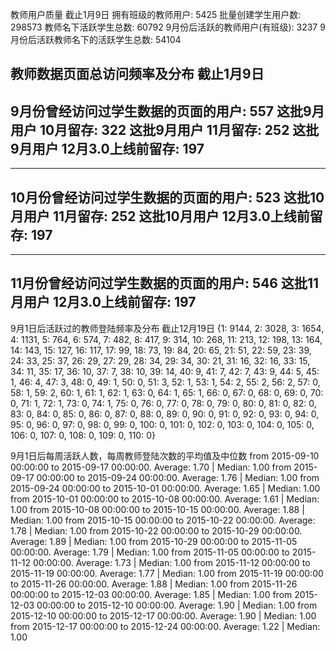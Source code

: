 教师用户质量
截止1月9日
拥有班级的教师用户:
5425
批量创建学生用户数:
298573
教师名下活跃学生总数:
60792
9月份后活跃的教师用户(有班级):
3237
9月份后活跃教师名下的活跃学生总数:
54104

教师数据页面总访问频率及分布
截止1月9日
--------------------------------

9月份曾经访问过学生数据的页面的用户:
557
这批9月用户 10月留存:
322
这批9月用户 11月留存:
252
这批9月用户 12月3.0上线前留存:
197
--------------------------------

--------------------------------

10月份曾经访问过学生数据的页面的用户:
523
这批10月用户 11月留存:
252
这批10月用户 12月3.0上线前留存:
197
--------------------------------

--------------------------------

11月份曾经访问过学生数据的页面的用户:
546
这批11月用户 12月3.0上线前留存:
197
--------------------------------


9月1日后活跃过的教师登陆频率及分布
截止12月19日
{1: 9144, 2: 3028, 3: 1654, 4: 1131, 5: 764, 6: 574, 7: 482, 8: 417, 9: 314, 10: 268, 11: 213, 12: 198, 13: 164, 14: 143, 15: 127, 16: 117, 17: 99, 18: 73, 19: 84, 20: 65, 21: 51, 22: 59, 23: 39, 24: 33, 25: 37, 26: 29, 27: 29, 28: 34, 29: 34, 30: 21, 31: 16, 32: 16, 33: 15, 34: 11, 35: 17, 36: 10, 37: 7, 38: 10, 39: 14, 40: 9, 41: 7, 42: 7, 43: 9, 44: 5, 45: 1, 46: 4, 47: 3, 48: 0, 49: 1, 50: 0, 51: 3, 52: 1, 53: 1, 54: 2, 55: 2, 56: 2, 57: 0, 58: 1, 59: 2, 60: 1, 61: 1, 62: 1, 63: 0, 64: 1, 65: 1, 66: 0, 67: 0, 68: 0, 69: 0, 70: 0, 71: 1, 72: 1, 73: 0, 74: 1, 75: 0, 76: 0, 77: 0, 78: 0, 79: 0, 80: 0, 81: 0, 82: 0, 83: 0, 84: 0, 85: 0, 86: 0, 87: 0, 88: 0, 89: 0, 90: 0, 91: 0, 92: 0, 93: 0, 94: 0, 95: 0, 96: 0, 97: 0, 98: 0, 99: 0, 100: 0, 101: 0, 102: 0, 103: 0, 104: 0, 105: 0, 106: 0, 107: 0, 108: 0, 109: 0, 110: 0}

9月1日后每周活跃人数，每周教师登陆次数的平均值及中位数
from 2015-09-10 00:00:00 to 2015-09-17 00:00:00.
Average: 1.70 | Median: 1.00
from 2015-09-17 00:00:00 to 2015-09-24 00:00:00.
Average: 1.76 | Median: 1.00
from 2015-09-24 00:00:00 to 2015-10-01 00:00:00.
Average: 1.65 | Median: 1.00
from 2015-10-01 00:00:00 to 2015-10-08 00:00:00.
Average: 1.61 | Median: 1.00
from 2015-10-08 00:00:00 to 2015-10-15 00:00:00.
Average: 1.88 | Median: 1.00
from 2015-10-15 00:00:00 to 2015-10-22 00:00:00.
Average: 1.78 | Median: 1.00
from 2015-10-22 00:00:00 to 2015-10-29 00:00:00.
Average: 1.89 | Median: 1.00
from 2015-10-29 00:00:00 to 2015-11-05 00:00:00.
Average: 1.79 | Median: 1.00
from 2015-11-05 00:00:00 to 2015-11-12 00:00:00.
Average: 1.73 | Median: 1.00
from 2015-11-12 00:00:00 to 2015-11-19 00:00:00.
Average: 1.77 | Median: 1.00
from 2015-11-19 00:00:00 to 2015-11-26 00:00:00.
Average: 1.88 | Median: 1.00
from 2015-11-26 00:00:00 to 2015-12-03 00:00:00.
Average: 1.85 | Median: 1.00
from 2015-12-03 00:00:00 to 2015-12-10 00:00:00.
Average: 1.90 | Median: 1.00
from 2015-12-10 00:00:00 to 2015-12-17 00:00:00.
Average: 1.90 | Median: 1.00
from 2015-12-17 00:00:00 to 2015-12-24 00:00:00.
Average: 1.22 | Median: 1.00



